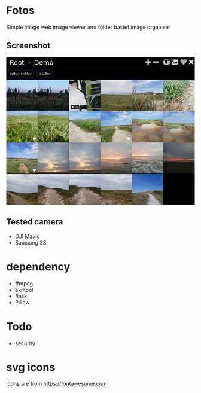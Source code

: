 # Fotos  
Simple image web image viewer and folder based image organiser
## Screenshot  
![Kitten](static/img/demo.png "Screenshot of ui")
## Tested camera  
 * DJI Mavic
 * Samsung S8
# dependency  
 * ffmpeg
 * exiftool
 * flask
 * Pillow
# Todo  
 * security
# svg icons
icons are from https://fontawesome.com